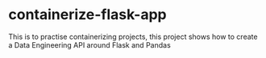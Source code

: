 # containerize-flask-app
This is to practise containerizing projects, this project shows how to create a Data Engineering API around Flask and Pandas
